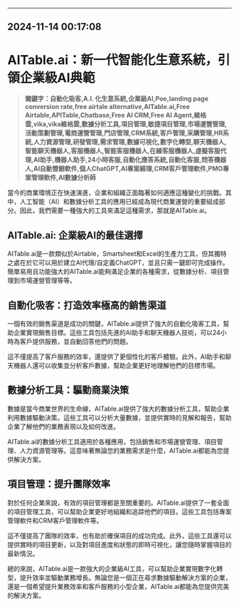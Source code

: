 

---------------------------------------------
2024-11-14 00:17:08
---------------------------------------------

# AITable.ai：新一代智能化生意系統，引領企業級AI典範

> **關鍵字：自動化吸客,A.I. 化生意系統,企業級AI,Poe,landing page conversion rate,free airtale alternative,AITable.ai,Free Airtable,APITable,Chatbase,Free AI CRM,Free AI Agent,維格雲,vika,vika維格雲,數據分析工具,項目管理,敏捷項目管理,市場運營管理,活動策劃管理,電商運營管理,門店管理,CRM系統,客戶管理,采購管理,HR系統,人力資源管理,研發管理,需求管理,數據可視化,數字化轉型,聊天機器人,智能聊天機器人,客服機器人,智能客服機器人,在線客服機器人,虛擬客服代理,AI助手,機器人助手,24小時客服,自動化應答系統,自動化客服,問答機器人,AI自動營銷軟件,個人ChatGPT,AI專案經理,CRM客戶管理軟件,PMO專案管理軟件,AI數據分析師**

當今的商業環境正在快速演進，企業和組織正面臨著如何適應這種變化的挑戰。其中，人工智能（AI）和數據分析工具的應用已經成為現代商業運營的重要組成部分。因此，我們需要一種強大的工具來滿足這種需求，那就是AITable.ai。

## AITable.ai: 企業級AI的最佳選擇

AITable.ai是一款類似於Airtable，Smartsheet和Excel的生產力工具，但其獨特之處在於它可以用於建立AI代理/自定義ChatGPT，並且只需一鍵即可完成操作。簡單易用且功能強大的AITable.ai能夠滿足企業的各種需求，從數據分析、項目管理到市場運營管理等等。

## 自動化吸客：打造效率極高的銷售渠道

一個有效的銷售渠道是成功的關鍵，AITable.ai提供了強大的自動化吸客工具，幫助企業實現銷售目標。這些工具包括先進的AI助手和聊天機器人技術，可以24小時為客戶提供服務，並自動回答他們的問題。

這不僅提高了客戶服務的效率，還提供了更個性化的客戶體驗。此外，AI助手和聊天機器人還可以收集並分析客戶數據，幫助企業更好地理解他們的目標市場。

## 數據分析工具：驅動商業決策

數據是當今商業世界的生命線，AITable.ai提供了強大的數據分析工具，幫助企業利用數據驅動決策。這些工具可以分析大量數據，並提供實時的見解和報告，幫助企業了解他們的業務表現以及如何改進。

AITable.ai的數據分析工具適用於各種應用，包括銷售和市場運營管理、項目管理、人力資源管理等。這意味著無論您的業務需求是什麼，AITable.ai都能為您提供解決方案。

## 項目管理：提升團隊效率

對於任何企業來說，有效的項目管理都是至關重要的。AITable.ai提供了一套全面的項目管理工具，可以幫助企業更好地組織和追踪他們的項目。這些工具包括專案管理軟件和CRM客戶管理軟件等。

這不僅提高了團隊的效率，也有助於確保項目的成功完成。此外，這些工具還可以提供實時的項目更新，以及對項目進度和狀態的即時可視化，讓您隨時掌握項目的最新情況。

總的來說，AITable.ai是一款強大的企業級AI工具，可以幫助企業實現數字化轉型，提升效率並驅動業務增長。無論您是一個正在尋求數據驅動解決方案的企業，還是一個希望提升業務效率和客戶服務的小型企業，AITable.ai都能為您提供完美的解決方案。